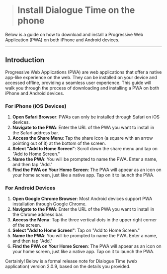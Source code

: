 > # Install Dialogue Time on the phone

Below is a guide on how to download and install a Progressive Web Application (PWA) on both iPhone and Android devices.

---

## Introduction

Progressive Web Applications (PWA) are web applications that offer a native app-like experience on the web. They can be installed on your device and accessed offline, providing a seamless user experience. This guide will walk you through the process of downloading and installing a PWA on both iPhone and Android devices.

### For iPhone (iOS Devices)

1. **Open Safari Browser**: PWAs can only be installed through Safari on iOS devices.
2. **Navigate to the PWA**: Enter the URL of the PWA you want to install in the Safari address bar.
3. **Access the Share Menu**: Tap the share icon (a square with an arrow pointing out of it) at the bottom of the screen.
4. **Select "Add to Home Screen"**: Scroll down the share menu and tap on "Add to Home Screen."
5. **Name the PWA**: You will be prompted to name the PWA. Enter a name, and then tap "Add."
6. **Find the PWA on Your Home Screen**: The PWA will appear as an icon on your home screen, just like a native app. Tap on it to launch the PWA.

### For Android Devices

1. **Open Google Chrome Browser**: Most Android devices support PWA installation through Google Chrome.
2. **Navigate to the PWA**: Enter the URL of the PWA you want to install in the Chrome address bar.
3. **Access the Menu**: Tap the three vertical dots in the upper right corner of the screen.
4. **Select "Add to Home Screen"**: Tap on "Add to Home Screen."
5. **Name the PWA**: You will be prompted to name the PWA. Enter a name, and then tap "Add."
6. **Find the PWA on Your Home Screen**: The PWA will appear as an icon on your home screen, just like a native app. Tap on it to launch the PWA.

Certainly! Below is a formal release note for Dialogue Time (web application) version 2.0.9, based on the details you provided.
